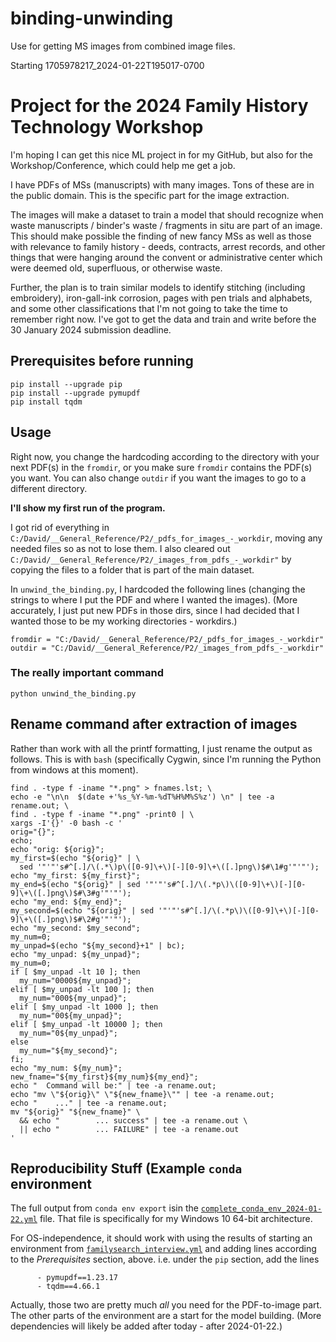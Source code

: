 # binding-unwinding
Use for getting MS images from combined image files.

Starting 1705978217_2024-01-22T195017-0700

# Project for the 2024 Family History Technology Workshop

I'm hoping I can get this nice ML project in for my GitHub,
but also for the Workshop/Conference, which could help me
get a job.

I have PDFs of MSs (manuscripts) with many images. Tons of
these are in the public domain. This is the specific part for
the image extraction.

The images will make a dataset to train a model that should
recognize when waste manuscripts / binder's waste / 
fragments in situ are part of an image. This should make
possible the finding of new fancy MSs as well as those
with relevance to family history - deeds, contracts,
arrest records, and other things that were hanging around
the convent or administrative center which were deemed
old, superfluous, or otherwise waste.

Further, the plan is to train similar models to identify
stitching (including embroidery), iron-gall-ink corrosion,
pages with pen trials and alphabets, and some other 
classifications that I'm not going to take the time to
remember right now. I've got to get the data and train and
write before the 30 January 2024 submission deadline.

## Prerequisites before running

```
pip install --upgrade pip
pip install --upgrade pymupdf
pip install tqdm
```

## Usage

Right now, you change the hardcoding according to the
directory with your next PDF(s) in the `fromdir`, 
or you make sure `fromdir` contains the PDF(s) you want.
You can also change `outdir` if you want the images to
go to a different directory. 

<b>I'll show my first run of the program.</b> 

I got rid of everything
in `C:/David/__General_Reference/P2/_pdfs_for_images_-_workdir`,
moving any needed files so as not to lose them. I also cleared out
`C:/David/__General_Reference/P2/_images_from_pdfs_-_workdir"` 
by copying the files to a folder that is part of the main
dataset.

In `unwind_the_binding.py`, I hardcoded the following lines
(changing the strings to where I put the PDF and where I wanted
the images). (More accurately, I just put new PDFs in those dirs,
since I had decided that I wanted those to be my working directories - 
workdirs.)

```
fromdir = "C:/David/__General_Reference/P2/_pdfs_for_images_-_workdir"
outdir = "C:/David/__General_Reference/P2/_images_from_pdfs_-_workdir"
```

### The really important command

```
python unwind_the_binding.py
```

## Rename command after extraction of images

Rather than work with all the printf formatting, I just
rename the output as follows. This is with `bash` (specifically
Cygwin, since I'm running the Python from windows at this moment).

```
find . -type f -iname "*.png" > fnames.lst; \
echo -e "\n\n  $(date +'%s_%Y-%m-%dT%H%M%S%z') \n" | tee -a rename.out; \
find . -type f -iname "*.png" -print0 | \
xargs -I'{}' -0 bash -c '
orig="{}";
echo;
echo "orig: ${orig}";
my_first=$(echo "${orig}" | \
  sed '"'"'s#^[.]/\(.*\)p\([0-9]\+\)[-][0-9]\+\([.]png\)$#\1#g'"'"');
echo "my_first: ${my_first}";
my_end=$(echo "${orig}" | sed '"'"'s#^[.]/\(.*p\)\([0-9]\+\)[-][0-9]\+\([.]png\)$#\3#g'"'"');
echo "my_end: ${my_end}";
my_second=$(echo "${orig}" | sed '"'"'s#^[.]/\(.*p\)\([0-9]\+\)[-][0-9]\+\([.]png\)$#\2#g'"'"');
echo "my_second: $my_second";
my_num=0;
my_unpad=$(echo "${my_second}+1" | bc);
echo "my_unpad: ${my_unpad}";
my_num=0;
if [ $my_unpad -lt 10 ]; then
  my_num="0000${my_unpad}";
elif [ $my_unpad -lt 100 ]; then
  my_num="000${my_unpad}";
elif [ $my_unpad -lt 1000 ]; then
  my_num="00${my_unpad}";
elif [ $my_unpad -lt 10000 ]; then
  my_num="0${my_unpad}";
else
  my_num="${my_second}";
fi;
echo "my_num: ${my_num}";
new_fname="${my_first}${my_num}${my_end}";
echo "  Command will be:" | tee -a rename.out;
echo "mv \"${orig}\" \"${new_fname}\"" | tee -a rename.out;
echo "    ..." | tee -a rename.out;
mv "${orig}" "${new_fname}" \
  && echo "        ... success" | tee -a rename.out \
  || echo "        ... FAILURE" | tee -a rename.out
'
```

## Reproducibility Stuff (Example `conda` environment

The full output from `conda env export` isin the
[`complete_conda_env_2024-01-22.yml`](./complete_conda_env_2024-01-22.yml) 
file. That file is
specifically for my Windows 10 64-bit architecture.

For OS-independence, it should work with using the
results of starting an environment from
[`familysearch_interview.yml`](./familysearch_interview.yml) 
and adding lines according
to the _Prerequisites_ section, above. i.e. under the
`pip` section, add the lines

```
      - pymupdf==1.23.17
      - tqdm==4.66.1
```

Actually, those two are pretty much _all_ you need for the
PDF-to-image part. The other parts of the environment are
a start for the model building. (More dependencies will likely
be added after today - after 2024-01-22.)